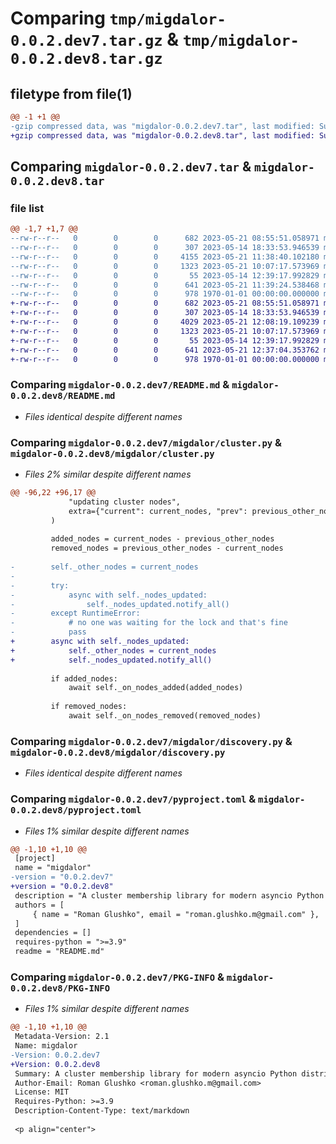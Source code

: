 # Comparing `tmp/migdalor-0.0.2.dev7.tar.gz` & `tmp/migdalor-0.0.2.dev8.tar.gz`

## filetype from file(1)

```diff
@@ -1 +1 @@
-gzip compressed data, was "migdalor-0.0.2.dev7.tar", last modified: Sun May 21 11:39:24 2023, max compression
+gzip compressed data, was "migdalor-0.0.2.dev8.tar", last modified: Sun May 21 12:37:04 2023, max compression
```

## Comparing `migdalor-0.0.2.dev7.tar` & `migdalor-0.0.2.dev8.tar`

### file list

```diff
@@ -1,7 +1,7 @@
--rw-r--r--   0        0        0      682 2023-05-21 08:55:51.058971 migdalor-0.0.2.dev7/README.md
--rw-r--r--   0        0        0      307 2023-05-14 18:33:53.946539 migdalor-0.0.2.dev7/migdalor/__init__.py
--rw-r--r--   0        0        0     4155 2023-05-21 11:38:40.102180 migdalor-0.0.2.dev7/migdalor/cluster.py
--rw-r--r--   0        0        0     1323 2023-05-21 10:07:17.573969 migdalor-0.0.2.dev7/migdalor/discovery.py
--rw-r--r--   0        0        0       55 2023-05-14 12:39:17.992829 migdalor-0.0.2.dev7/migdalor/logger.py
--rw-r--r--   0        0        0      641 2023-05-21 11:39:24.538468 migdalor-0.0.2.dev7/pyproject.toml
--rw-r--r--   0        0        0      978 1970-01-01 00:00:00.000000 migdalor-0.0.2.dev7/PKG-INFO
+-rw-r--r--   0        0        0      682 2023-05-21 08:55:51.058971 migdalor-0.0.2.dev8/README.md
+-rw-r--r--   0        0        0      307 2023-05-14 18:33:53.946539 migdalor-0.0.2.dev8/migdalor/__init__.py
+-rw-r--r--   0        0        0     4029 2023-05-21 12:08:19.109239 migdalor-0.0.2.dev8/migdalor/cluster.py
+-rw-r--r--   0        0        0     1323 2023-05-21 10:07:17.573969 migdalor-0.0.2.dev8/migdalor/discovery.py
+-rw-r--r--   0        0        0       55 2023-05-14 12:39:17.992829 migdalor-0.0.2.dev8/migdalor/logger.py
+-rw-r--r--   0        0        0      641 2023-05-21 12:37:04.353762 migdalor-0.0.2.dev8/pyproject.toml
+-rw-r--r--   0        0        0      978 1970-01-01 00:00:00.000000 migdalor-0.0.2.dev8/PKG-INFO
```

### Comparing `migdalor-0.0.2.dev7/README.md` & `migdalor-0.0.2.dev8/README.md`

 * *Files identical despite different names*

### Comparing `migdalor-0.0.2.dev7/migdalor/cluster.py` & `migdalor-0.0.2.dev8/migdalor/cluster.py`

 * *Files 2% similar despite different names*

```diff
@@ -96,22 +96,17 @@
             "updating cluster nodes",
             extra={"current": current_nodes, "prev": previous_other_nodes},
         )
 
         added_nodes = current_nodes - previous_other_nodes
         removed_nodes = previous_other_nodes - current_nodes
 
-        self._other_nodes = current_nodes
-
-        try:
-            async with self._nodes_updated:
-                self._nodes_updated.notify_all()
-        except RuntimeError:
-            # no one was waiting for the lock and that's fine
-            pass
+        async with self._nodes_updated:
+            self._other_nodes = current_nodes
+            self._nodes_updated.notify_all()
 
         if added_nodes:
             await self._on_nodes_added(added_nodes)
 
         if removed_nodes:
             await self._on_nodes_removed(removed_nodes)
```

### Comparing `migdalor-0.0.2.dev7/migdalor/discovery.py` & `migdalor-0.0.2.dev8/migdalor/discovery.py`

 * *Files identical despite different names*

### Comparing `migdalor-0.0.2.dev7/pyproject.toml` & `migdalor-0.0.2.dev8/pyproject.toml`

 * *Files 1% similar despite different names*

```diff
@@ -1,10 +1,10 @@
 [project]
 name = "migdalor"
-version = "0.0.2.dev7"
+version = "0.0.2.dev8"
 description = "A cluster membership library for modern asyncio Python distributed systems running in Kubernetes"
 authors = [
     { name = "Roman Glushko", email = "roman.glushko.m@gmail.com" },
 ]
 dependencies = []
 requires-python = ">=3.9"
 readme = "README.md"
```

### Comparing `migdalor-0.0.2.dev7/PKG-INFO` & `migdalor-0.0.2.dev8/PKG-INFO`

 * *Files 1% similar despite different names*

```diff
@@ -1,10 +1,10 @@
 Metadata-Version: 2.1
 Name: migdalor
-Version: 0.0.2.dev7
+Version: 0.0.2.dev8
 Summary: A cluster membership library for modern asyncio Python distributed systems running in Kubernetes
 Author-Email: Roman Glushko <roman.glushko.m@gmail.com>
 License: MIT
 Requires-Python: >=3.9
 Description-Content-Type: text/markdown
 
 <p align="center">
```

